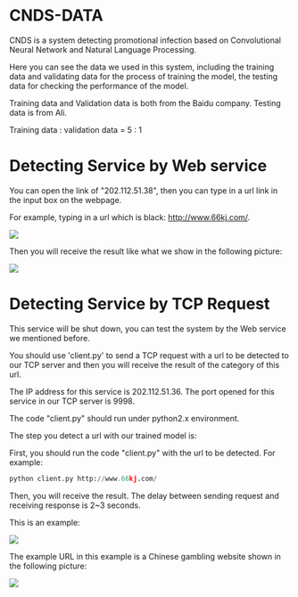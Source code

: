 # CNDS-DATA
CNDS is a system detecting promotional infection based on Convolutional Neural Network and Natural Language Processing.

Here you can see the data we used in this system, including the training data and validating data for the process of training the model, the testing data for checking the performance of the model.

Training data and Validation data is both from the Baidu company. Testing data is from Ali.

Training data : validation data = 5 : 1

# Detecting Service by Web service
You can open the link of "202.112.51.38", then you can type in a url link in the input box on the webpage.

For example, typing in a url which is black: http://www.66kj.com/.

![](https://github.com/NISL-DETECT/CNDS-DATA/blob/master/ex_black.png)

Then you will receive the result like what we show in the following picture:

![](https://github.com/NISL-DETECT/CNDS-DATA/blob/master/ex_black_re.png)

# Detecting Service by TCP Request
This service will be shut down, you can test the system by the Web service we mentioned before.

You should use 'client.py' to send a TCP request with a url to be detected to our TCP server and then you will receive the result of the category of this url.

The IP address for this service is 202.112.51.36.
The port opened for this service in our TCP server is 9998.

The code "client.py" should run under python2.x environment.

The step you detect a url with our trained model is:

First, you should run the code "client.py" with the url to be detected. For example:

```python 
python client.py http://www.66kj.com/
``` 

Then, you will receive the result.
The delay between sending request and receiving response is 2~3 seconds.

This is an example:

![](https://github.com/NISL-DETECT/CNDS-DATA/blob/master/test.png)

The example URL in this example is a Chinese gambling website shown in the following picture:

![](https://github.com/NISL-DETECT/CNDS-DATA/blob/master/gambling_example.png)
